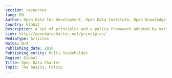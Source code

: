 ```yaml
---
section: resources
lang: EN
Author: Open Data for Development, Open Data Institute, Open Knowledge International, The World Wide Web Foundation and other government and local institutions
Country: Global
Description: A set of principles and a policy framework adopted by various government institutions
Link: http://opendatacharter.net/principles/
MediaType: Articles
Notes: N/A
Publishing_date: 2016
Publishing_entity: Multi-Stakeholder
Region: Global
Title: Open Data Charter
Topic: The basics, Policy
---
```

